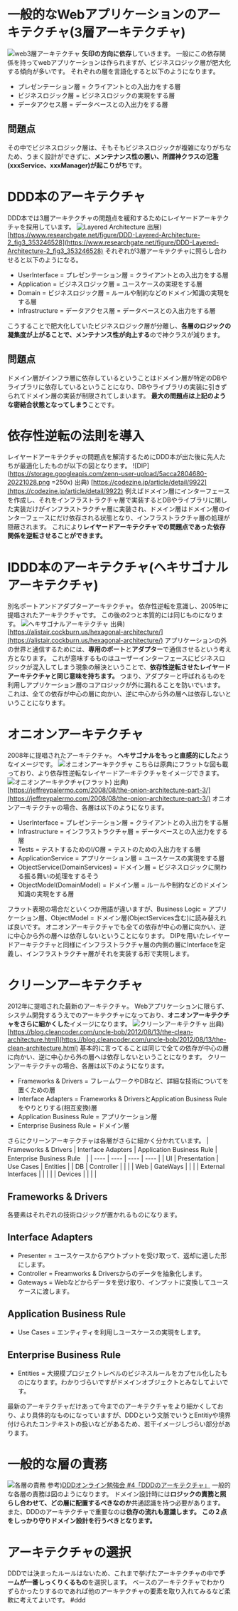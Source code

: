 # 一般的なWebアプリケーションのアーキテクチャ(3層アーキテクチャ)
![web3層アーキテクチャ](https://storage.googleapis.com/zenn-user-upload/c7a45ab4f569-20221027.png)
**矢印の方向に依存**していきます。
一般にこの依存関係を持ってwebアプリケーションは作られますが、ビジネスロジック層が肥大化する傾向が多いです。
それぞれの層を言語化すると以下のようになります。
- プレゼンテーション層 = クライアントとの入出力をする層
- ビジネスロジック層 = ビジネスロジックの実現をする層
- データアクセス層 = データベースとの入出力をする層
## 問題点
その中でビジネスロジック層は、そもそもビジネスロジックが複雑になりがちなため、うまく設計ができずに、**メンテナンス性の悪い、所謂神クラスの氾濫(xxxService、xxxManager)が起こりがち**です。
# DDD本のアーキテクチャ
DDD本では3層アーキテクチャの問題点を緩和するためにレイヤードアーキテクチャを採用しています。
![Layered Architecture](https://storage.googleapis.com/zenn-user-upload/76399755bb99-20221028.png)
出展) [https://www.researchgate.net/figure/DDD-Layered-Architecture-2_fig3_353246528](https://www.researchgate.net/figure/DDD-Layered-Architecture-2_fig3_353246528)
それぞれが3層アーキテクチャに照らし合わせると以下のようになる。
- UserInterface = プレゼンテーション層 = クライアントとの入出力をする層
- Application = ビジネスロジック層 = ユースケースの実現をする層
- Domain = ビジネスロジック層 = ルールや制約などのドメイン知識の実現をする層
- Infrastructure = データアクセス層 = データベースとの入出力をする層

こうすることで肥大化していたビジネスロジック層が分離し、**各層のロジックの凝集度が上がることで、メンテナンス性が向上する**ので神クラスが減ります。
## 問題点
ドメイン層がインフラ層に依存しているということはドメイン層が特定のDBやライブラリに依存しているということになり、DBやライブラリの実装に引きずられてドメイン層の実装が制限されてしまいます。
**最大の問題点は上記のような密結合状態となってしまう**ことです。
# 依存性逆転の法則を導入
レイヤードアーキテクチャの問題点を解消するためにDDD本が出た後に先人たちが最適化したものが以下の図となります。
![DIP](https://storage.googleapis.com/zenn-user-upload/5acca2804680-20221028.png =250x)
出典) [https://codezine.jp/article/detail/9922](https://codezine.jp/article/detail/9922)
例えばドメイン層にインターフェースを作成し、それをインフラストラクチャ層で実装するとDBやライブラリに関した実装だけがインフラストラクチャ層に実装され、ドメイン層はドメイン層のインターフェースにだけ依存される状態となり、インフラストラクチャ層の処理が隠蔽されます。
これにより**レイヤードアーキテクチャでの問題点であった依存関係を逆転させることができます。**
# IDDD本のアーキテクチャ(ヘキサゴナルアーキテクチャ)
別名ポートアンドアダプターアーキテクチャ。
依存性逆転を意識し、2005年に提唱されたアーキテクチャです。
この後の2つと本質的には同じものになります。
![ヘキサゴナルアーキテクチャ](https://storage.googleapis.com/zenn-user-upload/54c41a9e0010-20221028.png)
出典) [https://alistair.cockburn.us/hexagonal-architecture/](https://alistair.cockburn.us/hexagonal-architecture/)
アプリケーションの外の世界と通信するためには、**専用のポート**と**アダプター**で通信させるという考え方となります。
これが意味するものはユーザーインターフェースにビジネスロジックが混入してしまう現象の解決ということで、**依存性逆転させたレイヤードアーキテクチャと同じ意味を持ちます。**
つまり、アダプターと呼ばれるものを利用しアプリケーション層のコアロジックが外に漏れることを防いでいます。
これは、全ての依存が中心の層に向かい、逆に中心から外の層へは依存しないということになります。
# オニオンアーキテクチャ
2008年に提唱されたアーキテクチャ。
**ヘキサゴナルをもっと直感的にした**ようなイメージです。
![オニオンアーキテクチャ](https://storage.googleapis.com/zenn-user-upload/41e2574e344c-20221028.png)
こちらは原典にフラットな図も載っており、より依存性逆転なレイヤードアーキテクチャをイメージできます。
![オニオンアーキテクチャ(フラット)](https://storage.googleapis.com/zenn-user-upload/1289eef43852-20221028.png)
出典) [https://jeffreypalermo.com/2008/08/the-onion-architecture-part-3/](https://jeffreypalermo.com/2008/08/the-onion-architecture-part-3/)
オニオンアーキテクチャの場合、各層は以下のようになります。
- UserInterface = プレゼンテーション層 = クライアントとの入出力をする層
- Infrastructure = インフラストラクチャ層 = データベースとの入出力をする層
- Tests = テストするためのI/O層 = テストのための入出力をする層
- ApplicationService = アプリケーション層 = ユースケースの実現をする層
- ObjectService(DomainServices) = ドメイン層 = ビジネスロジックに関わる振る舞いの処理をするそう
- ObjectModel(DomainModel) = ドメイン層 = ルールや制約などのドメイン知識の実現をする層

フラット表現の場合だといくつか用語が違いますが、Business Logic = アプリケーション層、ObjectModel = ドメイン層(ObjectServices含む)に読み替えれば良いです。
オニオンアーキテクチャでも全ての依存が中心の層に向かい、逆に中心から外の層へは依存しないということになります。
DIPを用いたレイヤードアーキテクチャと同様にインフラストラクチャ層の内側の層にInterfaceを定義し、インフラストラクチャ層がそれを実装する形で実現します。
# クリーンアーキテクチャ
2012年に提唱された最新のアーキテクチャ。
Webアプリケーションに限らず、システム開発するうえでのアーキテクチャになっており、**オニオンアーキテクチャをさらに細かくした**イメージになります。
![クリーンアーキテクチャ](https://storage.googleapis.com/zenn-user-upload/15163d215c9e-20221028.png)
出典) [https://blog.cleancoder.com/uncle-bob/2012/08/13/the-clean-architecture.html](https://blog.cleancoder.com/uncle-bob/2012/08/13/the-clean-architecture.html)
基本的に言ってることは同じで全ての依存が中心の層に向かい、逆に中心から外の層へは依存しないということになります。
クリーンアーキテクチャの場合、各層は以下のようになります。
- Frameworks & Drivers = フレームワークやDBなど、詳細な技術についてを置くための層
- Interface Adapters = Frameworks & DriversとApplication Business Ruleをやりとりする(相互変換)層
- Application Business Rule = アプリケーション層
- Enterprise Business Rule = ドメイン層

さらにクリーンアーキテクチャは各層がさらに細かく分かれています。
| Frameworks & Drivers | Interface Adapters | Application Business Rule |　Enterprise Business Rule　|
| ---- | ---- | ---- | ---- |
| UI | Presentation | Use Cases | Entities |
| DB | Controller |  |  |
| Web | GateWays |  |  |
| External Interfaces |  |  |  |
| Devices |  |  |  |
## Frameworks & Drivers
各要素はそれぞれの技術ロジックが置かれるものになります。
## Interface Adapters
- Presenter = ユースケースからアウトプットを受け取って、返却に適した形にします。
- Controller = Freamworks & Driversからのデータを抽象化します。
- Gateways = Webなどからデータを受け取り、インプットに変換してユースケースに渡します。
## Application Business Rule
- Use Cases = エンティティを利用しユースケースの実現をします。
## Enterprise Business Rule
- Entities = 大規模プロジェクトレベルのビジネスルールをカプセル化したものになります。わかりづらいですがドメインオブジェクトとみなしてよいです。

最新のアーキテクチャだけあって今までのアーキテクチャをより細かくしており、より具体的なものになっていますが、DDDという文脈でいうとEntitiyや境界付けられたコンテキストの扱いなどがあるため、若干イメージしづらい部分があります。
# 一般的な層の責務
![各層の責務](https://storage.googleapis.com/zenn-user-upload/0da2579f4501-20221031.png)
参考)[DDDオンライン勉強会 #4「DDDのアーキテクチャ」](https://www.youtube.com/watch?v=y5BX5oxhY1I&t=2433s)
一般的な各層の責務は図のようになります。
ドメイン設計時には**ロジックの責務と照らし合わせて、どの層に配置するべきなのか**共通認識を持つ必要があります。
また、DDDのアーキテクチャで重要なのは**依存の流れも意識します。**
**この２点をしっかり守りドメイン設計を行うべきとなります。**
# アーキテクチャの選択
DDDでは決まったルールはないため、これまで挙げたアーキテクチャの中で**チームが一番しっくりくるもの**を選択します。
ベースのアーキテクチャでわかりずらかったりするのであれば他のアーキテクチャの要素を取り入れてみるなど柔軟に考えてよいです。
#ddd 